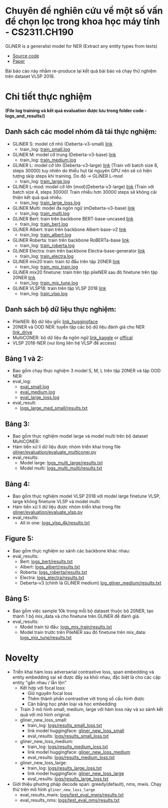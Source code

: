 
# Chuyên đề nghiên cứu về một số vấn đề chọn lọc trong khoa học máy tính - CS2311.CH190

GLiNER is a generalist model for NER (Extract any entity types from texts)

- [Source code](https://github.com/urchade/GLiNER)
- [Paper](https://aclanthology.org/2024.naacl-long.300/)

Bài báo cáo này nhằm re-produce lại kết quả bài báo và chạy thử nghiệm trên dataset VLSP 2018.  

# Chi tiết thực nghiệm 
**(File log training và kết quả evaluation được lưu trong folder code - logs_and_results/)**

## Danh sách các model nhóm đã tái thực nghiệm:

- GLiNER S: model cỡ nhỏ (Deberta-v3-small) [link](https://huggingface.co/binhpdt/reproduced-gliner-small)
  - train_log: [train_small.log](logs_and_results/train_small.log)
- GLiNER M: model cỡ trung (Deberta-v3-base) [link](https://huggingface.co/binhpdt/reproduced-gliner-medium)
  - train_log: [train_medium.log](logs_and_results/train_medium.log)
- GLiNER L: model cỡ lớn (Deberta-v3-large) [link](https://huggingface.co/binhpdt/reproduced-gliner-large) (Train với batch size 8, steps 30000) tuy nhiên do thiếu hụt tài nguyên GPU nên sẽ có hiện tượng skip steps khi training. Do đó -> GLiNER L-mod
  - train_log: [train_large.log](logs_and_results/train_large.log)
- GLiNER L-mod: model cỡ lớn (mod)(Deberta-v3-large) [link](https://huggingface.co/binhpdt/reproduced-gliner-large) (Train với batch size 4, steps 30000) Train nhiều hơn 30000 steps sẽ không cải thiện kết quả quá nhiều.
  - train_log: [train_large_loss.log](logs_and_results/train_large_loss.log)
- GLiNER Multi: model đa ngôn ngữ (mDeberta-v3-base) [link](https://huggingface.co/binhpdt/reproduced-gliner-multi)
  - train_log: [train_multi.log](logs_and_results/train_multi.log)
- GLiNER Bert: train trên backbone BERT-base-uncased [link](https://huggingface.co/binhpdt/reproduced-bert-medium)
  - train_log: [train_bert.log](logs_and_results/train_bert.log)
- GLiNER Albert: train trên backbone Albert-base-v2 [link](https://huggingface.co/binhpdt/reproduced-albert-medium)
  - train_log: [train_albert.log](logs_and_results/train_albert.log)
- GLiNER Roberta: train trên backbone RoBERTa-base [link](https://huggingface.co/binhpdt/reproduced-roberta-medium)
  - train_log: [train_roberta.log](logs_and_results/train_roberta.log)
- GLiNER Electra: train trên backbone Electra-base-generator [link](https://huggingface.co/binhpdt/reproduced-electra-medium)
  - train_log: [train_electra.log](logs_and_results/train_electra.log)
- GLiNER mix20 train: train từ đầu trên tập 20NER [link](https://huggingface.co/binhpdt/reproduced-20ner-mixed-train-gliner)
  - train_log: [train_mix_train.log](logs_and_results/train_mix_train.log)
- GLiNER mix20 finetune: train trên tập pileNER sau đó finetune trên tập 20NER [link](https://huggingface.co/binhpdt/reproduced-20ner-mixed-tune-gliner)
  - train_log: [train_mix_tune.log](logs_and_results/train_mix_tune.log)
- GLiNER VLSP18: train trên tập VLSP 2018 [link](https://huggingface.co/binhpdt/gliner-vlsp18)
  - train_log: [train_vlsp.log](logs_and_results/train_vlsp.log)

## Danh sách bộ dữ liệu thực nghiệm:
- PileNER: Bộ dữ liệu gốc [link_huggingface](https://huggingface.co/datasets/Universal-NER/Pile-NER-type/resolve/main/train.json)
- 20NER và OOD NER: tuyển tập các bộ dữ liệu đánh giá cho NER [link_drive](https://drive.google.com/file/d/1T-5IbocGka35I7X3CE6yKe5N_Xg2lVKT/view)
- MultiCONER: bộ dữ liệu đa ngôn ngữ [link_kaggle](https://www.kaggle.com/datasets/davindersingh23031/multiconer/data) or [offical](https://registry.opendata.aws/multiconer/)
- VLSP 2018-NER (vui lòng liên hệ VLSP để access)
## Bảng 1 và 2: 
- Bao gồm chạy thực nghiệm 3 model S, M, L trên tập 20NER và tập OOD NER:
- eval_log:
  - [eval_small.log](logs_and_results/eval_small.log)
  - [eval_medium.log](logs_and_results/eval_medium.log)
  - [eval_large_loss.log](logs_and_results/eval_large_loss.log)
- eval_result:
  - [logs_large_med_small/results.txt](logs_and_results/logs_large_med_small/results.txt)
## Bảng 3:
- Bao gồm thực nghiệm model large và model multi trên bộ dataset MultiCONER:
- Hàm tiền xử lí dữ liệu được nhóm triển khai trong file [gliner/evaluation/evaluate_multiconer.py](gliner/evaluation/evaluate_multiconer.py)
- eval_results:
  - Model large: [logs_multi_large/results.txt](logs_and_results/logs_multi_large/results.txt)
  - Model multi: [logs_multi_multi/results.txt](logs_and_results/logs_multi_multi/results.txt)
  
## Bảng 4:
- Bao gồm thực nghiệm model VLSP 2018 với model large finetune VLSP, large không finetune VLSP và model multi:
- Hàm tiền xử lí dữ liệu được nhóm triển khai trong file [gliner/evaluation/evaluate_vlsp.py](gliner/evaluation/evaluate_vlsp.py)
- eval_results:
  - All in one: [logs_vlsp_4k/results.txt](logs_and_results/logs_vlsp_4k/results.txt)
## Figure 5:
- Bao gồm thực nghiệm so sánh các backbone khác nhau:
- eval_results:
  - Bert: [logs_bert/results.txt](logs_and_results/logs_bert/results.txt)
  - Albert: [logs_albert/results.txt](logs_and_results/logs_albert/results.txt)
  - Roberta: [logs_roberta/results.txt](logs_and_results/logs_roberta/results.txt)
  - Electra: [logs_electra/results.txt](logs_and_results/logs_electra/results.txt)
  - Deberta-v3 (chính là GLiNER medium) [log_gliner_medium/results.txt](logs_and_results/logs_gliner_medium/results.txt)
## Bảng 5:
- Bao gồm việc sample 10k trong mỗi bộ dataset thuộc bộ 20NER, tạo thành 1 bộ mix_data và cho finetune trên GLiNER để đánh giá.
- eval_results:
  - Model train từ đầu: [logs_mix_train/results.txt](logs_and_results/logs_mix_train/results.txt)
  - Model train trước trên PileNER sau đó finetune trên mix_data: [logs_mix_tune/results.txt](logs_and_results/logs_mix_tune/results.txt)

# Novelty

- Triển khai hàm loss adversarial contrastive loss, span embedding và entity embedding sai sẽ được đẩy xa khỏi nhau, đặc biệt là cho các cặp entity "gần nhau / lẫn lộn"
  - Kết hợp với focal loss:
    - Giữ nguyên focal loss
    - Thêm thành phần contrastive với trọng số cấu hình được
    - Cân bằng học phân loại và học embedding
  - Train 3 mô hình small, medium, large với hàm loss này và so sánh kết quả với mô hình original.
  - gliner_new_loss_small: 
    - train_log: [logs/results_small_loss.txt](logs/train_small_loss.txt)
    - link model huggingface: [gliner_new_loss_small](https://huggingface.co/binhpdt/gliner_constractive_loss_small)
    - eval_results: [logs/results_small_loss.txt](logs/results_small_loss.txt)
  - gliner_new_loss_medium: 
    - train_log: [logs/results_medium_loss.txt](logs/train_medium_loss.txt)
    - link model huggingface: [gliner_new_loss_medium](https://huggingface.co/binhpdt/gliner_constractive_loss_medium)
    - eval_results: [logs/results_medium_loss.txt](logs/results_medium_loss.txt)
  - gliner_new_loss_large: 
    - train_log: [logs/results_large_loss.txt](logs/train_large_loss.txt)
    - link model huggingface: [gliner_new_loss_large](https://huggingface.co/binhpdt/gliner_constractive_loss_large)
    - eval_results: [logs/results_large_loss.txt](logs/results_large_loss.txt)
- Giới thiệu phương pháp decode span: greedy(default), nms, mwis. Chạy thử trên mô hình `gliner_new_loss_large`
  - eval_results_mwis: [logs/test_eval_mwis/results.txt](logs/test_eval_mwis/tables.txt)
  - eval_results_nms: [logs/test_eval_nms/results.txt](logs/test_eval_nms/tables.txt)